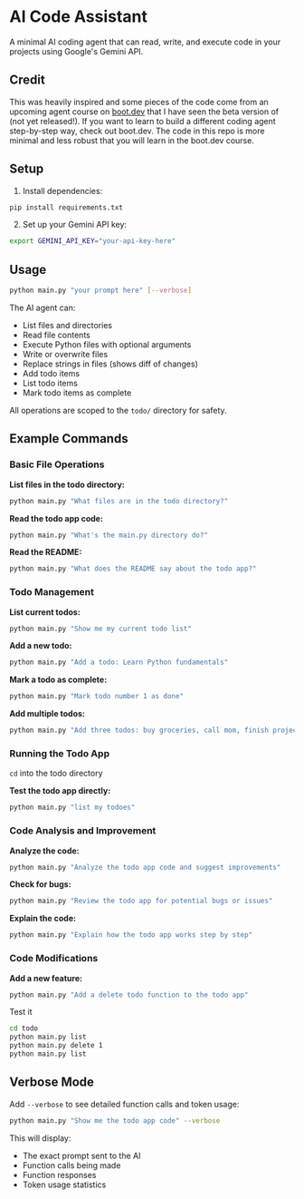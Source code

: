 # AI Code Assistant

A minimal AI coding agent that can read, write, and execute code in your projects using Google's Gemini API.

## Credit

This was heavily inspired and some pieces of the code come from an upcoming agent course on [boot.dev](https://www.boot.dev/dashboard?promo=ISAAC) that I have seen the beta version of (not yet released!).  If you want to learn to build a different coding agent step-by-step way, check out boot.dev.  The code in this repo is more minimal and less robust that you will learn in the boot.dev course.

## Setup

1. Install dependencies:
```bash
pip install requirements.txt
```

2. Set up your Gemini API key:
```bash
export GEMINI_API_KEY="your-api-key-here"
```

## Usage

```bash
python main.py "your prompt here" [--verbose]
```

The AI agent can:
- List files and directories
- Read file contents
- Execute Python files with optional arguments
- Write or overwrite files
- Replace strings in files (shows diff of changes)
- Add todo items
- List todo items  
- Mark todo items as complete

All operations are scoped to the `todo/` directory for safety.

## Example Commands

### Basic File Operations

**List files in the todo directory:**
```bash
python main.py "What files are in the todo directory?"
```

**Read the todo app code:**
```bash
python main.py "What's the main.py directory do?"
```

**Read the README:**
```bash
python main.py "What does the README say about the todo app?"
```

### Todo Management

**List current todos:**
```bash
python main.py "Show me my current todo list"
```

**Add a new todo:**
```bash
python main.py "Add a todo: Learn Python fundamentals"
```

**Mark a todo as complete:**
```bash
python main.py "Mark todo number 1 as done"
```

**Add multiple todos:**
```bash
python main.py "Add three todos: buy groceries, call mom, finish project"
```

### Running the Todo App

`cd` into the todo directory

**Test the todo app directly:**
```bash
python main.py "list my todoes"
```

### Code Analysis and Improvement

**Analyze the code:**
```bash
python main.py "Analyze the todo app code and suggest improvements"
```

**Check for bugs:**
```bash
python main.py "Review the todo app for potential bugs or issues"
```

**Explain the code:**
```bash
python main.py "Explain how the todo app works step by step"
```

### Code Modifications

**Add a new feature:**
```bash
python main.py "Add a delete todo function to the todo app"
```

Test it

```bash
cd todo
python main.py list
python main.py delete 1
python main.py list
```

## Verbose Mode

Add `--verbose` to see detailed function calls and token usage:

```bash
python main.py "Show me the todo app code" --verbose
```

This will display:
- The exact prompt sent to the AI
- Function calls being made
- Function responses
- Token usage statistics
